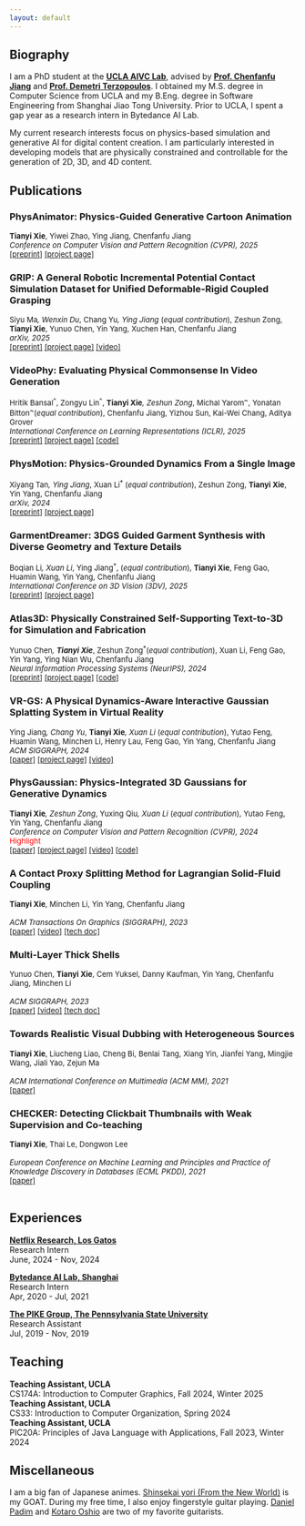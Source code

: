 ```yaml
---
layout: default
---
```

## Biography

I am a PhD student at the [**UCLA AIVC Lab**](https://www.math.ucla.edu/aivc/), advised by [**Prof. Chenfanfu Jiang**](https://www.math.ucla.edu/~cffjiang/) and [**Prof. Demetri Terzopoulos**](https://web.cs.ucla.edu/~dt/). I obtained my M.S. degree in Computer Science from UCLA and my B.Eng. degree in Software Engineering from Shanghai Jiao Tong University. Prior to UCLA, I spent a gap year as a research intern in Bytedance AI Lab. 

My current research interests focus on physics-based simulation and generative AI for digital content creation. I am particularly interested in developing models that are physically constrained and controllable for the generation of 2D, 3D, and 4D content.
## Publications

### PhysAnimator: Physics-Guided Generative Cartoon Animation
<font size=2 > <b>Tianyi Xie</b>, Yiwei Zhao, Ying Jiang, Chenfanfu Jiang<br> 
<i>Conference on Computer Vision and Pattern Recognition (CVPR), 2025</i><br>
  <a href="https://arxiv.org/abs/2501.16550">[preprint]</a>
  <a href="https://xpandora.github.io/PhysAnimator/">[project page]</a>
</font>

### GRIP: A General Robotic Incremental Potential Contact Simulation Dataset for Unified Deformable-Rigid Coupled Grasping
<font size=2 > Siyu Ma<sup>*</sup>, Wenxin Du<sup>*</sup>, Chang Yu<sup>*</sup>, Ying Jiang<sup>*</sup> (<i>equal contribution</i>), Zeshun Zong, <b>Tianyi Xie</b>, Yunuo Chen, Yin Yang, Xuchen Han, Chenfanfu Jiang<br> 
<i>arXiv, 2025</i><br>
 <a href="https://arxiv.org/abs/2503.05020">[preprint]</a>
 <a href="https://bell0o.github.io/GRIP/">[project page]</a>
 <a href="https://www.youtube.com/watch?v=9GRhzIcqsIA">[video]</a>
</font>

### VideoPhy: Evaluating Physical Commonsense In Video Generation
<font size=2 > Hritik Bansal<sup>^</sup>, Zongyu Lin<sup>^</sup>, <b>Tianyi Xie<sup>*</sup></b>, Zeshun Zong<sup>*</sup>, Michal Yarom<sup>~</sup>, Yonatan Bitton<sup>~</sup>(<i>equal contribution</i>), Chenfanfu Jiang, Yizhou Sun, Kai-Wei Chang, Aditya Grover<br> 
<i>International Conference on Learning Representations (ICLR), 2025</i><br>
 <a href="https://arxiv.org/abs/2406.03520">[preprint]</a>
 <a href="https://videophy.github.io/">[project page]</a>
 <a href="https://github.com/Hritikbansal/videophy">[code]</a>
</font>

### PhysMotion: Physics-Grounded Dynamics From a Single Image
<font size=2 > Xiyang Tan<sup>*</sup>, Ying Jiang<sup>*</sup>, Xuan Li<sup>*</sup> (<i>equal contribution</i>), Zeshun Zong, <b>Tianyi Xie</b>, Yin Yang, Chenfanfu Jiang<br> 
<i>arXiv, 2024</i><br>
 <a href="https://arxiv.org/abs/2411.17189">[preprint]</a>
 <a href="https://supertan0204.github.io/physmotion_website/">[project page]</a>
</font>

### GarmentDreamer: 3DGS Guided Garment Synthesis with Diverse Geometry and Texture Details
<font size=2 > Boqian Li<sup>*</sup>, Xuan Li<sup>*</sup>, Ying Jiang<sup>*</sup>, (<i>equal contribution</i>), <b>Tianyi Xie</b>, Feng Gao, Huamin Wang, Yin Yang, Chenfanfu Jiang<br> 
<i>International Conference on 3D Vision (3DV), 2025</i><br>
 <a href="https://arxiv.org/abs/2405.12420">[preprint]</a>
 <a href="https://xuan-li.github.io/GarmentDreamerDemo/">[project page]</a>
</font>

### Atlas3D: Physically Constrained Self-Supporting Text-to-3D for Simulation and Fabrication
<font size=2 > Yunuo Chen<sup>*</sup>, <b>Tianyi Xie<sup>*</sup></b>, Zeshun Zong<sup>*</sup>(<i>equal contribution</i>), Xuan Li, Feng Gao, Yin Yang, Ying Nian Wu, Chenfanfu Jiang<br> 
<i>Neural Information Processing Systems (NeurIPS), 2024</i><br>
 <a href="https://arxiv.org/abs/2405.18515">[preprint]</a>
 <a href="https://yunuoch.github.io/Atlas3D/">[project page]</a>
 <a href="https://github.com/yunuoch/Atlas3D">[code]</a>
</font>

### VR-GS: A Physical Dynamics-Aware Interactive Gaussian Splatting System in Virtual Reality
<font size=2 > Ying Jiang<sup>*</sup>, Chang Yu<sup>*</sup>, <b>Tianyi Xie<sup>*</sup></b>, Xuan Li<sup>*</sup> (<i>equal contribution</i>), Yutao Feng, Huamin Wang, Minchen Li, Henry Lau, Feng Gao, Yin Yang, Chenfanfu Jiang<br> 
<i>ACM SIGGRAPH, 2024</i><br>
 <a href="https://dl.acm.org/doi/10.1145/3641519.3657448">[paper]</a>
 <a href="https://yingjiang96.github.io/VR-GS/">[project page]</a>
 <a href="https://www.youtube.com/watch?v=fovZlYSMhAI">[video]</a>
</font>

### PhysGaussian: Physics-Integrated 3D Gaussians for Generative Dynamics
<font size=2 > <b>Tianyi Xie<sup>*</sup></b>, Zeshun Zong<sup>*</sup>, Yuxing Qiu<sup>*</sup>, Xuan Li<sup>*</sup> (<i>equal contribution</i>), Yutao Feng, Yin Yang, Chenfanfu Jiang<br> 
<i>Conference on Computer Vision and Pattern Recognition (CVPR), 2024</i><br>
<font color="red">Highlight </font><br>
 <a href="https://openaccess.thecvf.com/content/CVPR2024/papers/Xie_PhysGaussian_Physics-Integrated_3D_Gaussians_for_Generative_Dynamics_CVPR_2024_paper.pdf">[paper]</a>
 <a href="https://xpandora.github.io/PhysGaussian/">[project page]</a>
 <a href="https://www.youtube.com/watch?v=V96GfcMUH2Q">[video]</a>
 <a href="https://github.com/XPandora/PhysGaussian">[code]</a>
</font>

### A Contact Proxy Splitting Method for Lagrangian Solid-Fluid Coupling
<font size=2 > <b>Tianyi Xie</b>, Minchen Li, Yin Yang, Chenfanfu Jiang<br>  
<i>ACM Transactions On Graphics (SIGGRAPH), 2023</i><br>
 <a href="https://drive.google.com/uc?export=view&id=1Nv47RP2tNunw3w7-eZy3qNu3InXRPB2q">[paper]</a>
 <a href="https://www.youtube.com/watch?v=kVByO8_1CT8">[video]</a>
 <a href="https://drive.google.com/uc?export=view&id=1rkFvKyhBxeRArunni4lKIugY7X14DGbf">[tech doc]</a>
  </font>

### Multi-Layer Thick Shells
<font size=2 > Yunuo Chen, <b>Tianyi Xie</b>, Cem Yuksel, Danny Kaufman, Yin Yang, Chenfanfu Jiang, Minchen Li<br>  
<i>ACM SIGGRAPH, 2023</i> <br>
<a href="https://drive.google.com/uc?export=view&id=17-RZkRb8uCXQqE_VrQmoQyBmwZ-su3KS">[paper]</a>
 <a href="https://www.youtube.com/watch?v=z1Wc5DvC2Wk&t">[video]</a>
 <a href="https://drive.google.com/uc?export=view&id=1CXreHy9jzdAzv8CFFZiJwtME_Kq3jASp">[tech doc]</a>
 </font>

### Towards Realistic Visual Dubbing with Heterogeneous Sources
<font size=2 > <b>Tianyi Xie</b>, Liucheng Liao, Cheng Bi, Benlai Tang, Xiang Yin, Jianfei Yang, Mingjie Wang, Jiali Yao, Zejun Ma<br>  
<i>ACM International Conference on Multimedia (ACM MM), 2021</i><br>
<a href="https://dl.acm.org/doi/abs/10.1145/3474085.3475318">[paper]</a></font>

### CHECKER: Detecting Clickbait Thumbnails with Weak Supervision and Co-teaching  
<font size=2 > <b>Tianyi Xie</b>, Thai Le, Dongwon Lee<br>  
<i>European Conference on Machine Learning and Principles and Practice of Knowledge Discovery in Databases (ECML PKDD), 2021</i><br>
<a href="https://dl.acm.org/doi/abs/10.1007/978-3-030-86517-7_26">[paper]</a><br><br></font>

## Experiences
[**Netflix Research, Los Gatos**](https://research.netflix.com/)   
Research Intern  
June, 2024 - Nov, 2024

[**Bytedance AI Lab, Shanghai**](https://ailab.bytedance.com/)  
Research Intern  
Apr, 2020 - Jul, 2021  

[**The PIKE Group, The Pennsylvania State University**](https://pike.psu.edu/)  
Research Assistant  
Jul, 2019 - Nov, 2019  

## Teaching
**Teaching Assistant, UCLA** <br>
CS174A: Introduction to Computer Graphics, Fall 2024, Winter 2025 <br>
**Teaching Assistant, UCLA**  
CS33: Introduction to Computer Organization, Spring 2024 <br>
**Teaching Assistant, UCLA**  
PIC20A: Principles of Java Language with Applications, Fall 2023, Winter 2024

## Miscellaneous
I am a big fan of Japanese animes. [Shinsekai yori (From the New World)](https://myanimelist.net/anime/13125/Shinsekai_yori) is my GOAT. During my free time, I also enjoy fingerstyle guitar playing. [Daniel Padim](https://www.youtube.com/danielpadim) and [Kotaro Oshio](https://www.youtube.com/channel/UCGi0rzstx4tMQ2wkALkf0Mg) are two of my favorite guitarists.